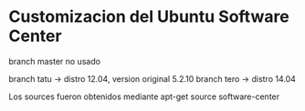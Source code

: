 Customizacion del Ubuntu Software Center 
=======================================

branch master no usado

branch tatu -> distro 12.04, version original 5.2.10
branch tero -> distro 14.04


Los sources fueron obtenidos mediante apt-get source software-center

  
